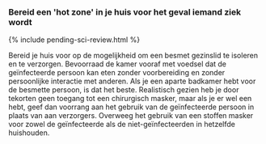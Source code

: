 ### Bereid een 'hot zone' in je huis voor het geval iemand ziek wordt 

{% include pending-sci-review.html %}

Bereid je huis voor op de mogelijkheid om een besmet gezinslid te isoleren en te verzorgen. Bevoorraad de kamer vooraf met voedsel dat de geïnfecteerde persoon kan eten zonder voorbereiding en zonder persoonlijke interactie met anderen. Als je een aparte badkamer hebt voor de besmette persoon, is dat het beste. Realistisch gezien heb je door tekorten geen toegang tot een chirurgisch masker, maar als je er wel een hebt, geef dan voorrang aan het gebruik van de geïnfecteerde persoon in plaats van aan verzorgers. Overweeg het gebruik van een stoffen masker voor zowel de geïnfecteerde als de niet-geïnfecteerden in hetzelfde huishouden. 
